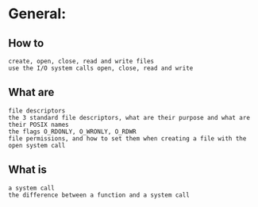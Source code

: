 # General:
## How to 
	create, open, close, read and write files
	use the I/O system calls open, close, read and write
## What are
	file descriptors
	the 3 standard file descriptors, what are their purpose and what are their POSIX names
	the flags O_RDONLY, O_WRONLY, O_RDWR
	file permissions, and how to set them when creating a file with the open system call
## What is
	a system call
	the difference between a function and a system call
